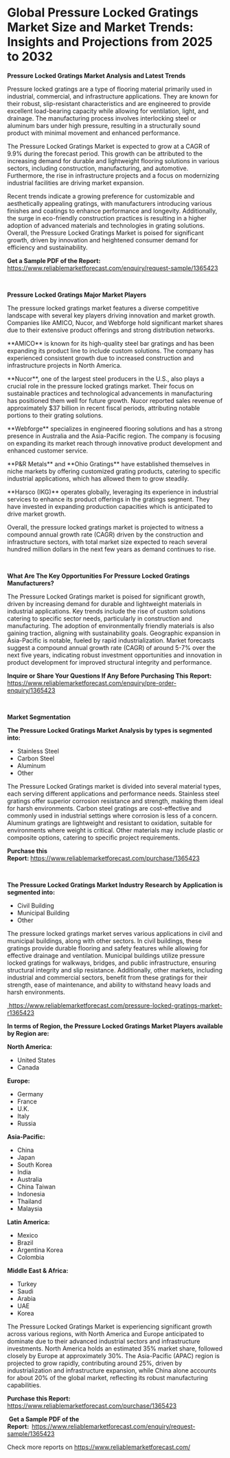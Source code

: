 <p><h1>Global Pressure Locked Gratings Market Size and Market Trends: Insights and Projections from 2025 to 2032</h1></p><p><strong>Pressure Locked Gratings Market Analysis and Latest Trends</strong></p>
<p><p>Pressure locked gratings are a type of flooring material primarily used in industrial, commercial, and infrastructure applications. They are known for their robust, slip-resistant characteristics and are engineered to provide excellent load-bearing capacity while allowing for ventilation, light, and drainage. The manufacturing process involves interlocking steel or aluminum bars under high pressure, resulting in a structurally sound product with minimal movement and enhanced performance.</p><p>The Pressure Locked Gratings Market is expected to grow at a CAGR of 9.9% during the forecast period. This growth can be attributed to the increasing demand for durable and lightweight flooring solutions in various sectors, including construction, manufacturing, and automotive. Furthermore, the rise in infrastructure projects and a focus on modernizing industrial facilities are driving market expansion. </p><p>Recent trends indicate a growing preference for customizable and aesthetically appealing gratings, with manufacturers introducing various finishes and coatings to enhance performance and longevity. Additionally, the surge in eco-friendly construction practices is resulting in a higher adoption of advanced materials and technologies in grating solutions. Overall, the Pressure Locked Gratings Market is poised for significant growth, driven by innovation and heightened consumer demand for efficiency and sustainability.</p></p>
<p><strong>Get a Sample PDF of the Report:&nbsp;</strong> <a href="https://www.reliablemarketforecast.com/enquiry/request-sample/1365423?utm_campaign=3071&utm_medium=2&utm_source=Github&utm_content=ia&utm_term=22032025&utm_id=pressure-locked-gratings">https://www.reliablemarketforecast.com/enquiry/request-sample/1365423</a></p>
<p>&nbsp;</p>
<p><strong>Pressure Locked Gratings Major Market Players</strong></p>
<p><p>The pressure locked gratings market features a diverse competitive landscape with several key players driving innovation and market growth. Companies like AMICO, Nucor, and Webforge hold significant market shares due to their extensive product offerings and strong distribution networks. </p><p>**AMICO** is known for its high-quality steel bar gratings and has been expanding its product line to include custom solutions. The company has experienced consistent growth due to increased construction and infrastructure projects in North America. </p><p>**Nucor**, one of the largest steel producers in the U.S., also plays a crucial role in the pressure locked gratings market. Their focus on sustainable practices and technological advancements in manufacturing has positioned them well for future growth. Nucor reported sales revenue of approximately $37 billion in recent fiscal periods, attributing notable portions to their grating solutions.</p><p>**Webforge** specializes in engineered flooring solutions and has a strong presence in Australia and the Asia-Pacific region. The company is focusing on expanding its market reach through innovative product development and enhanced customer service.</p><p>**P&R Metals** and **Ohio Gratings** have established themselves in niche markets by offering customized grating products, catering to specific industrial applications, which has allowed them to grow steadily. </p><p>**Harsco (IKG)** operates globally, leveraging its experience in industrial services to enhance its product offerings in the gratings segment. They have invested in expanding production capacities which is anticipated to drive market growth.</p><p>Overall, the pressure locked gratings market is projected to witness a compound annual growth rate (CAGR) driven by the construction and infrastructure sectors, with total market size expected to reach several hundred million dollars in the next few years as demand continues to rise.</p></p>
<p>&nbsp;</p>
<p><strong>What Are The Key Opportunities For Pressure Locked Gratings Manufacturers?</strong></p>
<p><p>The Pressure Locked Gratings market is poised for significant growth, driven by increasing demand for durable and lightweight materials in industrial applications. Key trends include the rise of custom solutions catering to specific sector needs, particularly in construction and manufacturing. The adoption of environmentally friendly materials is also gaining traction, aligning with sustainability goals. Geographic expansion in Asia-Pacific is notable, fueled by rapid industrialization. Market forecasts suggest a compound annual growth rate (CAGR) of around 5-7% over the next five years, indicating robust investment opportunities and innovation in product development for improved structural integrity and performance.</p></p>
<p><strong>Inquire or Share Your Questions If Any Before Purchasing This Report:</strong> <a href="https://www.reliablemarketforecast.com/enquiry/pre-order-enquiry/1365423?utm_campaign=3071&utm_medium=2&utm_source=Github&utm_content=ia&utm_term=22032025&utm_id=pressure-locked-gratings">https://www.reliablemarketforecast.com/enquiry/pre-order-enquiry/1365423</a></p>
<p>&nbsp;</p>
<p><strong>Market Segmentation</strong></p>
<p><strong>The Pressure Locked Gratings Market Analysis by types is segmented into:</strong></p>
<p><ul><li>Stainless Steel</li><li>Carbon Steel</li><li>Aluminum</li><li>Other</li></ul></p>
<p><p>The Pressure Locked Gratings market is divided into several material types, each serving different applications and performance needs. Stainless steel gratings offer superior corrosion resistance and strength, making them ideal for harsh environments. Carbon steel gratings are cost-effective and commonly used in industrial settings where corrosion is less of a concern. Aluminum gratings are lightweight and resistant to oxidation, suitable for environments where weight is critical. Other materials may include plastic or composite options, catering to specific project requirements.</p></p>
<p><strong>Purchase this Report:&nbsp;</strong><a href="https://www.reliablemarketforecast.com/purchase/1365423?utm_campaign=3071&utm_medium=2&utm_source=Github&utm_content=ia&utm_term=22032025&utm_id=pressure-locked-gratings">https://www.reliablemarketforecast.com/purchase/1365423</a></p>
<p>&nbsp;</p>
<p><strong>The Pressure Locked Gratings Market Industry Research by Application is segmented into:</strong></p>
<p><ul><li>Civil Building</li><li>Municipal Building</li><li>Other</li></ul></p>
<p><p>The pressure locked gratings market serves various applications in civil and municipal buildings, along with other sectors. In civil buildings, these gratings provide durable flooring and safety features while allowing for effective drainage and ventilation. Municipal buildings utilize pressure locked gratings for walkways, bridges, and public infrastructure, ensuring structural integrity and slip resistance. Additionally, other markets, including industrial and commercial sectors, benefit from these gratings for their strength, ease of maintenance, and ability to withstand heavy loads and harsh environments.</p></p>
<p><a href="https://www.reliablemarketforecast.com/pressure-locked-gratings-market-r1365423?utm_campaign=3071&utm_medium=2&utm_source=Github&utm_content=ia&utm_term=22032025&utm_id=pressure-locked-gratings">&nbsp;https://www.reliablemarketforecast.com/pressure-locked-gratings-market-r1365423</a></p>
<p><strong>In terms of Region, the Pressure Locked Gratings Market Players available by Region are:</strong></p>
<p>
    <p> <strong> North America: </strong>
        <ul>
            <li>United States</li>
            <li>Canada</li>
        </ul>
        </p> 
    <p> <strong> Europe: </strong>
        <ul>
            <li>Germany</li>
            <li>France</li>
            <li>U.K.</li>
            <li>Italy</li>
            <li>Russia</li>
        </ul>
        </p> 
    <p> <strong> Asia-Pacific: </strong>
        <ul>
            <li>China</li>
            <li>Japan</li>
            <li>South Korea</li>
            <li>India</li>
            <li>Australia</li>
            <li>China Taiwan</li>
            <li>Indonesia</li>
            <li>Thailand</li>
            <li>Malaysia</li>
        </ul>
        </p> 
    <p> <strong> Latin America: </strong>
        <ul>
            <li>Mexico</li>
            <li>Brazil</li>
            <li>Argentina Korea</li>
            <li>Colombia</li>
        </ul>
        </p> 
    <p> <strong> Middle East & Africa: </strong>
        <ul>
            <li>Turkey</li>
            <li>Saudi</li>
            <li>Arabia</li>
            <li>UAE</li>
            <li>Korea</li>
        </ul>
    </p>
    </p>
<p><p>The Pressure Locked Gratings Market is experiencing significant growth across various regions, with North America and Europe anticipated to dominate due to their advanced industrial sectors and infrastructure investments. North America holds an estimated 35% market share, followed closely by Europe at approximately 30%. The Asia-Pacific (APAC) region is projected to grow rapidly, contributing around 25%, driven by industrialization and infrastructure expansion, while China alone accounts for about 20% of the global market, reflecting its robust manufacturing capabilities.</p></p>
<p><strong>Purchase this Report: </strong><a href="https://www.reliablemarketforecast.com/purchase/1365423?utm_campaign=3071&utm_medium=2&utm_source=Github&utm_content=ia&utm_term=22032025&utm_id=pressure-locked-gratings">https://www.reliablemarketforecast.com/purchase/1365423</a></p>
<p>&nbsp;<strong>Get a Sample PDF of the Report:&nbsp;&nbsp;</strong><a href="https://www.reliablemarketforecast.com/enquiry/request-sample/1365423?utm_campaign=3071&utm_medium=2&utm_source=Github&utm_content=ia&utm_term=22032025&utm_id=pressure-locked-gratings">https://www.reliablemarketforecast.com/enquiry/request-sample/1365423</a></p>
<p><strong></strong></p>
<p>Check more reports on <a href="https://www.reliablemarketforecast.com/?utm_campaign=3071&utm_medium=2&utm_source=Github&utm_content=ia&utm_term=22032025&utm_id=pressure-locked-gratings">https://www.reliablemarketforecast.com/</a></p>